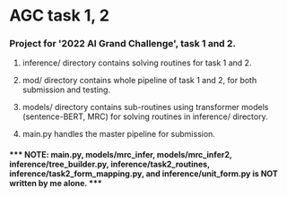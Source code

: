 # AGC task 1, 2

### Project for '2022 AI Grand Challenge', task 1 and 2.

1. inference/ directory contains solving routines for task 1 and 2.

2. mod/ directory contains whole pipeline of task 1 and 2, for both submission and testing.

3. models/ directory contains sub-routines using transformer models (sentence-BERT, MRC) for solving routines in inference/ directory.

4. main.py handles the master pipeline for submission.

#### *** NOTE: main.py, models/mrc_infer, models/mrc_infer2, inference/tree_builder.py, inference/task2_routines, inference/task2_form_mapping.py, and inference/unit_form.py is NOT written by me alone. ***
